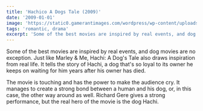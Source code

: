```yaml
---
title: 'Hachico A Dogs Tale (2009)'
date: '2009-01-01'
image: 'https://static0.gamerantimages.com/wordpress/wp-content/uploads/2022/10/Hachi-A-Dogs-Tale-2009-Cropped.jpg?q=50&fit=crop&w=740&dpr=1.5'
tags: 'romantic, drama'
excerpt: 'Some of the best movies are inspired by real events, and dog movies are no exception...'
---
```


Some of the best movies are inspired by real events, and dog movies are no exception. Just like Marley & Me, Hachi: A Dog's Tale also draws inspiration from real life. It tells the story of Hachi, a dog that's so loyal to its owner he keeps on waiting for him years after his owner has died.

The movie is touching and has the power to make the audience cry. It manages to create a strong bond between a human and his dog, or, in this case, the other way around as well. Richard Gere gives a strong performance, but the real hero of the movie is the dog Hachi.